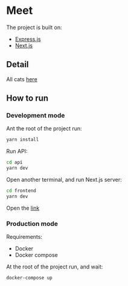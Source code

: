 # Meet

The project is built on:

- [Express.js](https://expressjs.com/)
- [Next.js](https://nextjs.org/)

## Detail

All cats [here](./api/src/images)

## How to run

### Development mode

Ant the root of the project run:

```sh
yarn install
```

Run API:

```sh
cd api
yarn dev
```

Open another terminal, and run Next.js server:

```sh
cd frontend
yarn dev
```

Open the [link](http://localhost:3000/)

### Production mode

Requirements:

- Docker
- Docker compose

At the root of the project run, and wait:

```sh
docker-compose up
```
